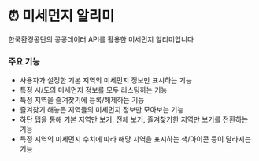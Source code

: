 # ⏰ 미세먼지 알리미

한국환경공단의 공공데이터 API를 활용한 미세먼지 알리미입니다

### 주요 기능

- 사용자가 설정한 기본 지역의 미세먼지 정보만 표시하는 기능
- 특정 시/도의 미세먼지 정보를 모두 리스팅하는 기능
- 특정 지역을 즐겨찾기에 등록/해제하는 기능
- 즐겨찾기 해놓은 지역들의 미세먼지 정보만 모아보는 기능
- 하단 탭을 통해 기본 지역만 보기, 전체 보기, 즐겨찾기한 지역만 보기를 전환하는 기능
- 특정 지역의 미세먼지 수치에 따라 해당 지역을 표시하는 색/아이콘 등이 달라지는 기능
